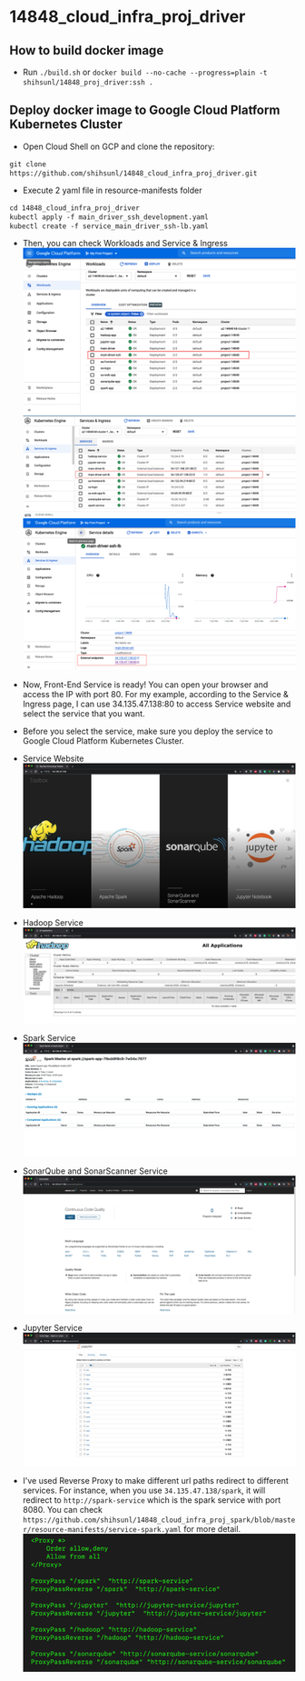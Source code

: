# 14848_cloud_infra_proj_driver

## How to build docker image
- Run `./build.sh` or `docker build --no-cache --progress=plain -t shihsunl/14848_proj_driver:ssh . `

## Deploy docker image to Google Cloud Platform Kubernetes Cluster
- Open Cloud Shell on GCP and clone the repository:
```
git clone https://github.com/shihsunl/14848_cloud_infra_proj_driver.git
```
- Execute 2 yaml file in resource-manifests folder
```
cd 14848_cloud_infra_proj_driver
kubectl apply -f main_driver_ssh_development.yaml
kubectl create -f service_main_driver_ssh-lb.yaml
```
- Then, you can check Workloads and Service & Ingress
![workloads](screenshot/workloads.png)
![service](screenshot/service.png)
![service_detail](screenshot/service_detail.png)

- Now, Front-End Service is ready! You can open your browser and access the IP with port 80. For my example, according to the Service & Ingress page, I can use 34.135.47.138:80 to access Service website and select the service that you want.
- Before you select the service, make sure you deploy the service to Google Cloud Platform Kubernetes Cluster.

- Service Website
![website](screenshot/website.png)
- Hadoop Service
![hadoop](screenshot/hadoop.png)
- Spark Service
![spark](screenshot/spark.png)
- SonarQube and SonarScanner Service
![sonarqube](screenshot/sonarqube.png)
- Jupyter Service
![jupyter](screenshot/jupyter.png)
- I've used Reverse Proxy to make different url paths redirect to different services. For instance, when you use `34.135.47.138/spark`, it will redirect to `http://spark-service` which is the spark service with port 8080. You can check `https://github.com/shihsunl/14848_cloud_infra_proj_spark/blob/master/resource-manifests/service-spark.yaml` for more detail.
![reverse_proxy](screenshot/reverse_proxy.png)
